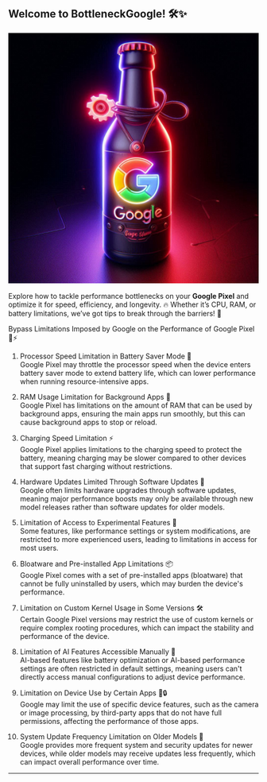 ## Welcome to **BottleneckGoogle**! 🛠️✨  

<img src="assets/banner.jpg" alt="Banner" width="800" />

Explore how to tackle performance bottlenecks on your **Google Pixel** and optimize it for speed, efficiency, and longevity. 🔥 Whether it’s CPU, RAM, or battery limitations, we’ve got tips to break through the barriers! 🚀

Bypass Limitations Imposed by Google on the Performance of Google Pixel 📱⚡

1. Processor Speed Limitation in Battery Saver Mode 🔋  
   Google Pixel may throttle the processor speed when the device enters battery saver mode to extend battery life, which can lower performance when running resource-intensive apps.

2. RAM Usage Limitation for Background Apps 💾  
   Google Pixel has limitations on the amount of RAM that can be used by background apps, ensuring the main apps run smoothly, but this can cause background apps to stop or reload.

3. Charging Speed Limitation ⚡  
   Google Pixel applies limitations to the charging speed to protect the battery, meaning charging may be slower compared to other devices that support fast charging without restrictions.

4. Hardware Updates Limited Through Software Updates 🔄  
   Google often limits hardware upgrades through software updates, meaning major performance boosts may only be available through new model releases rather than software updates for older models.

5. Limitation of Access to Experimental Features 🔬  
   Some features, like performance settings or system modifications, are restricted to more experienced users, leading to limitations in access for most users.

6. Bloatware and Pre-installed App Limitations 📦  
   Google Pixel comes with a set of pre-installed apps (bloatware) that cannot be fully uninstalled by users, which may burden the device's performance.

7. Limitation on Custom Kernel Usage in Some Versions 🛠️  
   Certain Google Pixel versions may restrict the use of custom kernels or require complex rooting procedures, which can impact the stability and performance of the device.

8. Limitation of AI Features Accessible Manually 🤖  
   AI-based features like battery optimization or AI-based performance settings are often restricted in default settings, meaning users can't directly access manual configurations to adjust device performance.

9. Limitation on Device Use by Certain Apps 📱🔒  
   Google may limit the use of specific device features, such as the camera or image processing, by third-party apps that do not have full permissions, affecting the performance of those apps.

10. System Update Frequency Limitation on Older Models 📅  
   Google provides more frequent system and security updates for newer devices, while older models may receive updates less frequently, which can impact overall performance over time.

---
